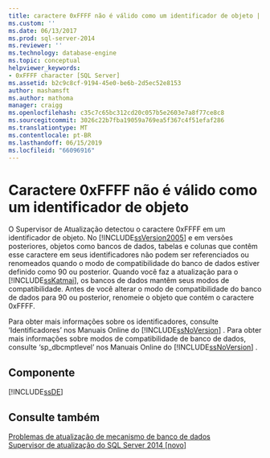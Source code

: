 ```yaml
---
title: caractere 0xFFFF não é válido como um identificador de objeto | Microsoft Docs
ms.custom: ''
ms.date: 06/13/2017
ms.prod: sql-server-2014
ms.reviewer: ''
ms.technology: database-engine
ms.topic: conceptual
helpviewer_keywords:
- 0xFFFF character [SQL Server]
ms.assetid: b2c9c8cf-9194-45e0-be6b-2d5ec52e8153
author: mashamsft
ms.author: mathoma
manager: craigg
ms.openlocfilehash: c35c7c65bc312cd20c057b5e2603e7a8f77ce8c8
ms.sourcegitcommit: 3026c22b7fba19059a769ea5f367c4f51efaf286
ms.translationtype: MT
ms.contentlocale: pt-BR
ms.lasthandoff: 06/15/2019
ms.locfileid: "66096916"
---
```

# <a name="0xffff-character-is-not-valid-as-an-object-identifier"></a>Caractere 0xFFFF não é válido como um identificador de objeto
  O Supervisor de Atualização detectou o caractere 0xFFFF em um identificador de objeto. No [!INCLUDE[ssVersion2005](../../includes/ssversion2005-md.md)] e em versões posteriores, objetos como bancos de dados, tabelas e colunas que contêm esse caractere em seus identificadores não podem ser referenciados ou renomeados quando o modo de compatibilidade do banco de dados estiver definido como 90 ou posterior. Quando você faz a atualização para o [!INCLUDE[ssKatmai](../../includes/sskatmai-md.md)], os bancos de dados mantêm seus modos de compatibilidade. Antes de você alterar o modo de compatibilidade do banco de dados para 90 ou posterior, renomeie o objeto que contém o caractere 0xFFFF.  
  
 Para obter mais informações sobre os identificadores, consulte ‘Identificadores’ nos Manuais Online do [!INCLUDE[ssNoVersion](../../includes/ssnoversion-md.md)] . Para obter mais informações sobre modos de compatibilidade de banco de dados, consulte ‘sp_dbcmptlevel’ nos Manuais Online do [!INCLUDE[ssNoVersion](../../includes/ssnoversion-md.md)] .  
  
## <a name="component"></a>Componente  
 [!INCLUDE[ssDE](../../includes/ssde-md.md)]  
  
## <a name="see-also"></a>Consulte também  
 [Problemas de atualização de mecanismo de banco de dados](../../../2014/sql-server/install/database-engine-upgrade-issues.md)   
 [Supervisor de atualização do SQL Server 2014 &#91;novo&#93;](sql-server-2014-upgrade-advisor.md)  
  
  
